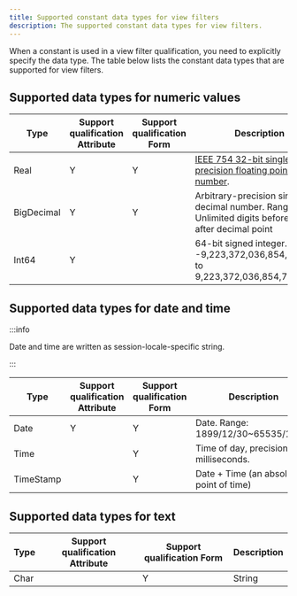 ```yaml
---
title: Supported constant data types for view filters
description: The supported constant data types for view filters.
---
```


When a constant is used in a view filter qualification, you need to explicitly specify the data type. The table below lists the constant data types that are supported for view filters.

## Supported data types for numeric values

| Type       | Support qualification Attribute | Support qualification Form | Description                                                                                                                     |
| ---------- | ------------------------------- | -------------------------- | ------------------------------------------------------------------------------------------------------------------------------- |
| Real       | Y                               | Y                          | [IEEE 754 32-bit single-precision floating point number](https://en.wikipedia.org/wiki/Single-precision_floating-point_format). |
| BigDecimal | Y                               | Y                          | Arbitrary-precision singed big decimal number. Range: Unlimited digits before and after decimal point                           |
| Int64      | Y                               |                            | 64-bit signed integer. Range: -9,223,372,036,854,775,808 to 9,223,372,036,854,775,807.                                          |

## Supported data types for date and time

:::info

Date and time are written as session-locale-specific string.

:::

| Type      | Support qualification Attribute | Support qualification Form | Description                             |
| --------- | ------------------------------- | -------------------------- | --------------------------------------- |
| Date      | Y                               | Y                          | Date. Range: 1899/12/30~65535/12/31     |
| Time      |                                 | Y                          | Time of day, precision in milliseconds. |
| TimeStamp |                                 | Y                          | Date + Time (an absolute point of time) |

## Supported data types for text

| Type | Support qualification Attribute | Support qualification Form | Description |
| ---- | ------------------------------- | -------------------------- | ----------- |
| Char |                                 | Y                          | String      |
